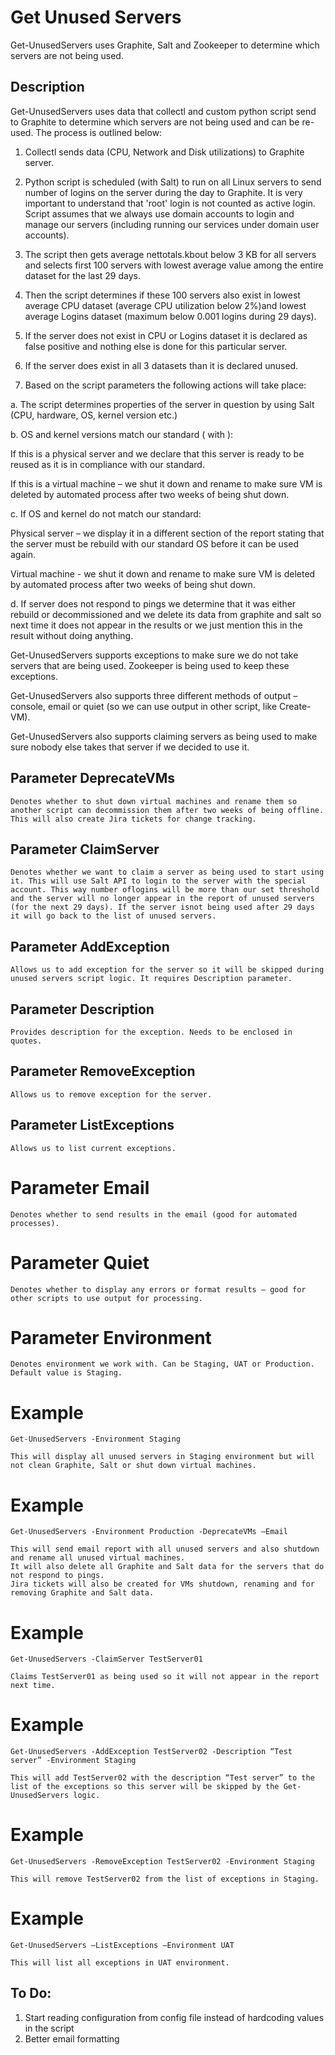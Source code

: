 # Get Unused Servers

Get-UnusedServers uses Graphite, Salt and Zookeeper to determine which servers are not being used.

## Description

Get-UnusedServers uses data that collectl and custom python script send to Graphite to determine which servers are not being 
used and can be re-used. The process is outlined below:

1. Collectl sends data (CPU, Network and Disk utilizations) to Graphite server.

2. Python script is scheduled (with Salt) to run on all Linux servers to send number of logins on the server during the day to Graphite. It is very important to understand that 'root' login is not counted as active login. Script assumes that we always use domain accounts to login and manage our servers (including running our services under domain user accounts).

3. The script then gets average nettotals.kbout below 3 KB for all servers and selects first 100 servers with lowest average value among the entire dataset for the last 29 days.

4. Then the script determines if these 100 servers also exist in lowest average CPU dataset (average CPU utilization below 2%)and lowest average Logins dataset (maximum below 0.001 logins during 29 days).

5. If the server does not exist in CPU or Logins dataset it is declared as false positive and nothing else is done for this particular server.

6. If the server does exist in all 3 datasets than it is declared unused.

7. Based on the script parameters the following actions will take place:

a. The script determines properties of the server in question by using Salt (CPU, hardware, OS, kernel version etc.)

b. OS and kernel versions match our standard (<your linux version> with <your kernel>):

If this is a physical server and we declare that this server is ready to be reused as it is in compliance with our standard.

If this is a virtual machine – we shut it down and rename to make sure VM is deleted by automated process after two weeks of being shut down.

c. If OS and kernel do not match our standard:

Physical server – we display it in a different section of the report stating that the server must be rebuild with our standard 
OS before it can be used again.

Virtual machine - we shut it down and rename to make sure VM is deleted by automated process after two weeks of being shut down.

d. If server does not respond to pings we determine that it was either rebuild or decommissioned and we delete its data from graphite and salt so next time it does not appear in the results or we just mention this in the result without doing anything.

Get-UnusedServers supports exceptions to make sure we do not take servers that are being used. Zookeeper is being used to keep these exceptions.

Get-UnusedServers also supports three different methods of output – console, email or quiet (so we can use output in other script, like Create-VM).

Get-UnusedServers also supports claiming servers as being used to make sure nobody else takes that server if we decided to use it.

## Parameter DeprecateVMs

	Denotes whether to shut down virtual machines and rename them so another script can decommission them after two weeks of being offline.
	This will also create Jira tickets for change tracking.

## Parameter ClaimServer

	Denotes whether we want to claim a server as being used to start using it. This will use Salt API to login to the server with the special account. This way number oflogins will be more than our set threshold and the server will no longer appear in the report of unused servers (for the next 29 days). If the server isnot being used after 29 days it will go back to the list of unused servers.

## Parameter AddException

	Allows us to add exception for the server so it will be skipped during unused servers script logic. It requires Description parameter.

## Parameter Description

	Provides description for the exception. Needs to be enclosed in quotes.

## Parameter RemoveException

	Allows us to remove exception for the server.

## Parameter ListExceptions

	Allows us to list current exceptions.

# Parameter Email

	Denotes whether to send results in the email (good for automated processes). 

# Parameter Quiet

	Denotes whether to display any errors or format results – good for other scripts to use output for processing.

# Parameter Environment

	Denotes environment we work with. Can be Staging, UAT or Production. Default value is Staging.

# Example

	Get-UnusedServers -Environment Staging

	This will display all unused servers in Staging environment but will not clean Graphite, Salt or shut down virtual machines.

# Example

	Get-UnusedServers -Environment Production -DeprecateVMs –Email

	This will send email report with all unused servers and also shutdown and rename all unused virtual machines. 
	It will also delete all Graphite and Salt data for the servers that do not respond to pings.
	Jira tickets will also be created for VMs shutdown, renaming and for removing Graphite and Salt data.

# Example

	Get-UnusedServers -ClaimServer TestServer01

	Claims TestServer01 as being used so it will not appear in the report next time.

# Example

	Get-UnusedServers -AddException TestServer02 -Description “Test server” -Environment Staging

	This will add TestServer02 with the description “Test server” to the list of the exceptions so this server will be skipped by the Get-UnusedServers logic.

# Example

	Get-UnusedServers -RemoveException TestServer02 -Environment Staging

	This will remove TestServer02 from the list of exceptions in Staging.

# Example

	Get-UnusedServers –ListExceptions –Environment UAT

	This will list all exceptions in UAT environment.

## To Do:

1. Start reading configuration from config file instead of hardcoding values in the script
2. Better email formatting
